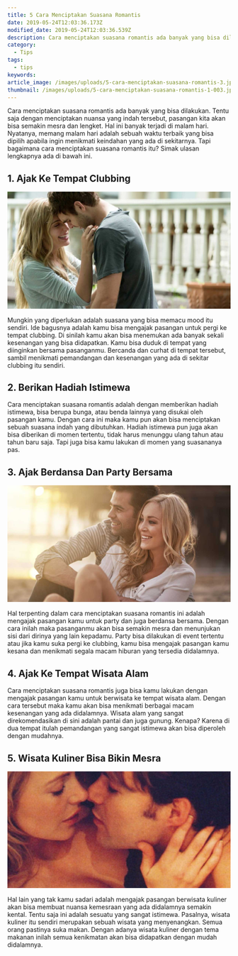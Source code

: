 ```yaml
---
title: 5 Cara Menciptakan Suasana Romantis
date: 2019-05-24T12:03:36.173Z
modified_date: 2019-05-24T12:03:36.539Z
description: Cara menciptakan suasana romantis ada banyak yang bisa dilakukan. Tentu saja dengan menciptakan nuansa yang indah tersebut.
category:
  - Tips
tags:
  - tips
keywords:
article_image: /images/uploads/5-cara-menciptakan-suasana-romantis-3.jpg
thumbnail: /images/uploads/5-cara-menciptakan-suasana-romantis-1-003.jpg
---
```

Cara menciptakan suasana romantis ada banyak yang bisa dilakukan. Tentu saja dengan menciptakan nuansa yang indah tersebut, pasangan kita akan bisa semakin mesra dan lengket. Hal ini banyak terjadi di malam hari. Nyatanya, memang malam hari adalah sebuah waktu terbaik yang bisa dipilih apabila ingin menikmati keindahan yang ada di sekitarnya. Tapi bagaimana cara menciptakan suasana romantis itu? Simak ulasan lengkapnya ada di bawah ini.



## 1. Ajak Ke Tempat Clubbing

![5 Cara Menciptakan Suasana Romantis](/images/uploads/5-cara-menciptakan-suasana-romantis-3.jpg)

Mungkin yang diperlukan adalah suasana yang bisa memacu mood itu sendiri. Ide bagusnya adalah kamu bisa mengajak pasangan untuk pergi ke tempat clubbing. Di sinilah kamu akan bisa menemukan ada banyak sekali kesenangan yang bisa didapatkan. Kamu bisa duduk di tempat yang diinginkan bersama pasanganmu. Bercanda dan curhat di tempat tersebut, sambil menikmati pemandangan dan kesenangan yang ada di sekitar clubbing itu sendiri.



## 2. Berikan Hadiah Istimewa

Cara menciptakan suasana romantis adalah dengan memberikan hadiah istimewa, bisa berupa bunga, atau benda lainnya yang disukai oleh pasangan kamu. Dengan cara ini maka kamu pun akan bisa menciptakan sebuah suasana indah yang dibutuhkan. Hadiah istimewa pun juga akan bisa diberikan di momen tertentu, tidak harus menunggu ulang tahun atau tahun baru saja. Tapi juga bisa kamu lakukan di momen yang suasananya pas.



## 3. Ajak Berdansa Dan Party Bersama

![5 Cara Menciptakan Suasana Romantis](/images/uploads/5-cara-menciptakan-suasana-romantis-2.jpg)

Hal terpenting dalam cara menciptakan suasana romantis ini adalah mengajak pasangan kamu untuk party dan juga berdansa bersama. Dengan cara inilah maka pasanganmu akan bisa semakin mesra dan menunjukan sisi dari dirinya yang lain kepadamu. Party bisa dilakukan di event tertentu atau jika kamu suka pergi ke clubbing, kamu bisa mengajak pasangan kamu kesana dan menikmati segala macam hiburan yang tersedia didalamnya.



## 4. Ajak Ke Tempat Wisata Alam

Cara menciptakan suasana romantis juga bisa kamu lakukan dengan mengajak pasangan kamu untuk berwisata ke tempat wisata alam. Dengan cara tersebut maka kamu akan bisa menikmati berbagai macam kesenangan yang ada didalamnya. Wisata alam yang sangat direkomendasikan di sini adalah pantai dan juga gunung. Kenapa? Karena di dua tempat itulah pemandangan yang sangat istimewa akan bisa diperoleh dengan mudahnya.



## 5. Wisata Kuliner Bisa Bikin Mesra

![5 Cara Menciptakan Suasana Romantis](/images/uploads/5-cara-menciptakan-suasana-romantis-1.jpg)

Hal lain yang tak kamu sadari adalah mengajak pasangan berwisata kuliner akan bisa membuat nuansa kemesraan yang ada didalamnya semakin kental. Tentu saja ini adalah sesuatu yang sangat istimewa. Pasalnya, wisata kuliner itu sendiri merupakan sebuah wisata yang menyenangkan. Semua orang pastinya suka makan. Dengan adanya wisata kuliner dengan tema makanan inilah semua kenikmatan akan bisa didapatkan dengan mudah didalamnya.
